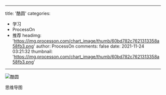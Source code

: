 
---
title: '酷圆'
categories: 
 - 学习
 - ProcessOn
 - 推荐
headimg: 'https://img.processon.com/chart_image/thumb/60bd782c7621313358a58fb3.png'
author: ProcessOn
comments: false
date: 2021-11-24 03:21:32
thumbnail: 'https://img.processon.com/chart_image/thumb/60bd782c7621313358a58fb3.png'
---

<div>   
<img class="thumb" alt="酷圆" src="https://img.processon.com/chart_image/thumb/60bd782c7621313358a58fb3.png" referrerpolicy="no-referrer">
<p>思维导图</p>  
</div>
            